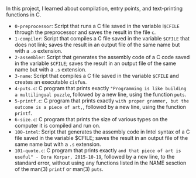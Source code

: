 In this project, I learned about compilation, entry points, and text-printing functions in C.

* `0-preprocessor`: Script that runs a C file saved in the variable i`$CFILE` through the preprocessor and saves the result in the file `c`.
* `1-compiler`: Script that compiles a C file saved in the variable `$CFILE` that does not link; saves the result in an output file of the same name but with a `.o` extension.
* `2-assembler`: Script that generates the assembly code of a C code saved in the variable `$CFILE`; saves the result in an output file of the same name but with a `.s` extension.
* `3-name`: Script that compiles a C file saved in the variable `$CFILE` and creates an executable `cisfun`.
* `4-puts.c`: C program that prints exactly `"Programming is like building a multilingual puzzle`, followed by a new line, using the function `puts`.
* `5-printf.c`: C program that prints exactly `with proper grammer, but the outcome is a piece of art,`, followed by a new line, using the function `printf`.
* `6-size.c`: C program that prints the size of various types on the computer it is compiled and run on.
* `100-intel`: Script that generates the assembly code in Intel syntax of a C file saved in the variable $CFILE; saves the result in an output file of the same name but with a `.s` extension.
* `101-quote.c`: C program that prints exactly `and that piece of art is useful" - Dora Korpar, 2015-10-19`, followed by a new line, to the standard error, without using any functions listed in the NAME sesction of the man(3) `printf` or man(3) `puts`.
